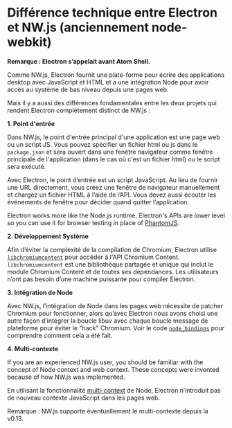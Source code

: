 # Différence technique entre Electron et NW.js (anciennement node-webkit)

__Remarque : Electron s’appelait avant Atom Shell.__

Comme NW.js, Electron fournit une plate-forme pour écrire des applications desktop avec JavaScript et HTML et a une intégration Node pour avoir accès au système de bas niveau depuis une pages web.

Mais il y a aussi des différences fondamentales entre les deux projets qui rendent Electron complètement distinct de NW.js :

__1. Point d'entrée__

Dans NW.js, le point d'entrée principal d'une application est une page web ou un script JS. Vous pouvez spécifier un fichier html ou js dans le `package.json` et sera ouvert dans une fenêtre navigateur comme fenêtre principale de l'application (dans le cas où c'est un fichier html) ou le script sera exécuté.

Avec Electron, le point d’entrée est un script JavaScript. Au lieu de fournir une URL directement, vous créez une fenêtre de navigateur manuellement et chargez un fichier HTML à l’aide de l’API. Vous devez aussi écouter les événements de fenêtre pour décider quand quitter l’application.

Electron works more like the Node.js runtime. Electron's APIs are lower level so you can use it for browser testing in place of [PhantomJS](http://phantomjs.org/).

__2. Développement Système__

Afin d’éviter la complexité de la compilation de Chromium, Electron utilise [`libchromiumcontent`](https://github.com/electron/libchromiumcontent) pour accéder à l'API Chromium Content. `libchromiumcontent` est une bibliothèque partagée et unique qui inclut le module Chromium Content et de toutes ses dépendances. Les utilisateurs n’ont pas besoin d’une machine puissante pour compiler Electron.

__3. Intégration de Node__

Avec NW.js, l’intégration de Node dans les pages web nécessite de patcher Chromium pour fonctionner, alors qu’avec Electron nous avons choisi une autre façon d’intégrer la boucle libuv avec chaque boucle message de plateforme pour éviter le "hack" Chromium. Voir le code [`node_bindings`](https://github.com/electron/electron/tree/master/atom/common) pour comprendre comment cela a été fait.

__4. Multi-contexte__

If you are an experienced NW.js user, you should be familiar with the concept of Node context and web context. These concepts were invented because of how NW.js was implemented.

En utilisant la fonctionnalité [multi-context](https://github.com/nodejs/node-v0.x-archive/commit/756b622) de Node, Electron n’introduit pas de nouveau contexte JavaScript dans les pages web.

Remarque : NW.js supporte éventuellement le multi-contexte depuis la v0.13.
